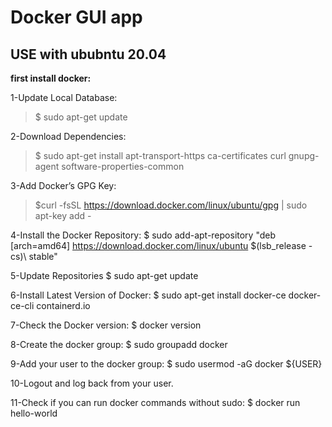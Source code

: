 
# Docker GUI app

## USE with ububntu 20.04

**first install docker:**

1-Update Local Database:
>$ sudo apt-get update

2-Download Dependencies:
>$ sudo apt-get install apt-transport-https ca-certificates curl gnupg-agent software-properties-common

3-Add Docker’s GPG Key:
>$curl -fsSL https://download.docker.com/linux/ubuntu/gpg | sudo apt-key add -

4-Install the Docker Repository:
$ sudo add-apt-repository "deb [arch=amd64] https://download.docker.com/linux/ubuntu $(lsb_release -cs)\ stable"

5-Update Repositories
$ sudo apt-get update

6-Install Latest Version of Docker:
$ sudo apt-get install docker-ce docker-ce-cli containerd.io

7-Check the Docker version:
$ docker version

8-Create the docker group:
$ sudo groupadd docker

9-Add your user to the docker group:
$ sudo usermod -aG docker ${USER}

10-Logout and log back from your user.

11-Check if you can run docker commands without sudo:
$ docker run hello-world
